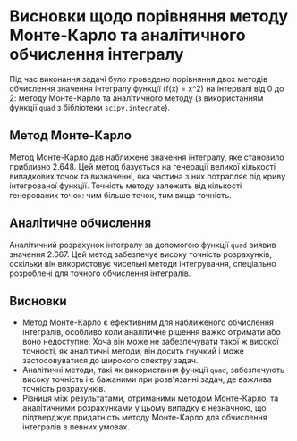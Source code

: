 # Висновки щодо порівняння методу Монте-Карло та аналітичного обчислення інтегралу

Під час виконання задачі було проведено порівняння двох методів обчислення значення інтегралу функції \(f(x) = x^2\) на інтервалі від 0 до 2: методу Монте-Карло та аналітичного методу (з використанням функції `quad` з бібліотеки `scipy.integrate`).

## Метод Монте-Карло

Метод Монте-Карло дав наближене значення інтегралу, яке становило приблизно 2.648. Цей метод базується на генерації великої кількості випадкових точок та визначенні, яка частина з них потрапляє під криву інтегрованої функції. Точність методу залежить від кількості генерованих точок: чим більше точок, тим вища точність.

## Аналітичне обчислення

Аналітичний розрахунок інтегралу за допомогою функції `quad` виявив значення 2.667. Цей метод забезпечує високу точність розрахунків, оскільки він використовує чисельні методи інтегрування, спеціально розроблені для точного обчислення інтегралів.

## Висновки

-   Метод Монте-Карло є ефективним для наближеного обчислення інтегралів, особливо коли аналітичне рішення важко отримати або воно недоступне. Хоча він може не забезпечувати такої ж високої точності, як аналітичні методи, він досить гнучкий і може застосовуватися до широкого спектру задач.
-   Аналітичні методи, такі як використання функції `quad`, забезпечують високу точність і є бажаними при розв'язанні задач, де важлива точність розрахунків.
-   Різниця між результатами, отриманими методом Монте-Карло, та аналітичними розрахунками у цьому випадку є незначною, що підтверджує придатність методу Монте-Карло для обчислення інтегралів в певних умовах.
